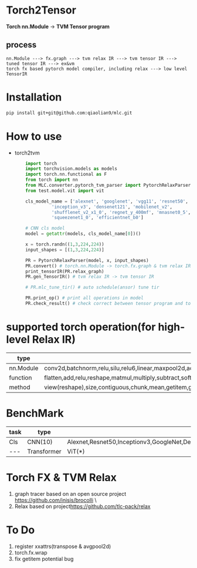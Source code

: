 # Torch2Tensor
**Torch nn.Module** -> **TVM Tensor program**
## process
```
nn.Module ---> fx.graph ---> tvm relax IR ---> tvm tensor IR ---> tuned tensor IR ---> ex&vm
torch fx based pytorch model compiler, including relax ---> low level TensorIR
```
# Installation
```bash
pip install git+git@github.com:qiaolian9/mlc.git
```

# How to use

* torch2tvm
    ``` python
        import torch
        import torchvision.models as models
        import torch.nn.functional as F
        from torch import nn
        from MLC.converter.pytorch_tvm_parser import PytorchRelaxParser, print_tensorIR
        from test.model.vit import vit

        cls_model_name = ['alexnet', 'googlenet', 'vgg11', 'resnet50', 
                  'inception_v3', 'densenet121', 'mobilenet_v2', 
                  'shufflenet_v2_x1_0', 'regnet_y_400mf', 'mnasnet0_5', 
                  'squeezenet1_0', 'efficientnet_b0']

        # CNN cls model
        model = getattr(models, cls_model_name[0])()

        x = torch.randn((1,3,224,224))
        input_shapes = [(1,3,224,224)]

        PR = PytorchRelaxParser(model, x, input_shapes)
        PR.convert() # torch.nn.Module -> torch.fx.graph & tvm relax IR
        print_tensorIR(PR.relax_graph)
        PR.gen_TensorIR() # tvm relax IR -> tvm tensor IR

        # PR.mlc_tune_tir() # auto schedule(ansor) tune tir

        PR.print_op() # print all operations in model
        PR.check_result() # check correct between tensor program and torch model
    ```

# supported torch operation(for high-level Relax IR)
|type|name|
|---|---|
|nn.Module|conv2d,batchnorm,relu,silu,relu6,linear,maxpool2d,adaptive_avg_pool2d,avg_pool2d,softmax,sigmoid,Dropout|
|function|flatten,add,relu,reshape,matmul,multiply,subtract,softmax,sigmoid,maxpool2d,avgpool2d,concat,transpose,floordiv,stochasticdepth|
|method|view(reshape),size,contiguous,chunk,mean,getitem,getattr|


# BenchMark
|task|type|name|
|---|---|---|
|Cls|CNN(10)|Alexnet,Resnet50,Inceptionv3,GoogleNet,Densenet121,Mobilenetv2,Regnet,MNasnet,Squeezenet1,EfficientNet|
|---|Transformer|ViT(*)|


# Torch FX & TVM Relax
1. graph tracer based on an open source project <https://github.com/inisis/brocolli> \
2. Relax based on project<https://github.com/tlc-pack/relax>

# To Do
1. register xxattrs(transpose & avgpool2d)
2. torch.fx.wrap
3. fix getitem potential bug
